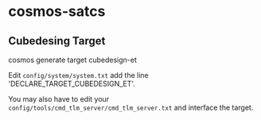 # cosmos-satcs

## Cubedesing Target

   cosmos generate target cubedesign-et

Edit `config/system/system.txt` add the line 'DECLARE_TARGET_CUBEDESIGN_ET'.

You may also have to edit your `config/tools/cmd_tlm_server/cmd_tlm_server.txt` and interface the target.
